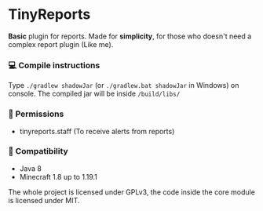 # TinyReports
**Basic** plugin for reports. Made for **simplicity**, for those who doesn't need a complex report plugin (Like me).

### 💻 Compile instructions
Type `./gradlew shadowJar` (or `./gradlew.bat shadowJar` in Windows) on console. The compiled jar will be inside `/build/libs/`

### 💈 Permissions
- tinyreports.staff (To receive alerts from reports)

### 🔭 Compatibility
- Java 8
- Minecraft 1.8 up to 1.19.1

The whole project is licensed under GPLv3, the code inside the core module is licensed under MIT.